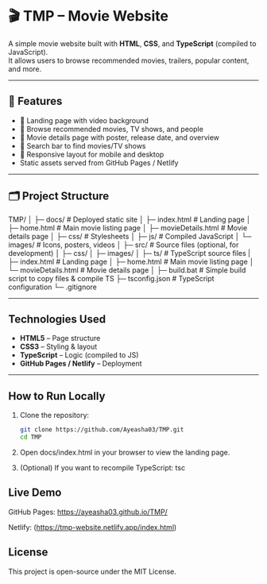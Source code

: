# 🎬 TMP – Movie Website

A simple movie website built with **HTML**, **CSS**, and **TypeScript** (compiled to JavaScript).  
It allows users to browse recommended movies, trailers, popular content, and more.

---

## 🚀 Features

- 🎥 Landing page with video background
- 🍿 Browse recommended movies, TV shows, and people
- 📝 Movie details page with poster, release date, and overview
- 🔎 Search bar to find movies/TV shows
- 📱 Responsive layout for mobile and desktop
- Static assets served from GitHub Pages / Netlify

---

## 🗂 Project Structure

TMP/
│
├─ docs/ # Deployed static site
│ ├─ index.html # Landing page
│ ├─ home.html # Main movie listing page
│ ├─ movieDetails.html # Movie details page
│ ├─ css/ # Stylesheets
│ ├─ js/ # Compiled JavaScript
│ └─ images/ # Icons, posters, videos
│
├─ src/ # Source files (optional, for development)
│ ├─ css/
│ ├─ images/
│ ├─ ts/ # TypeScript source files
| ├─ index.html # Landing page
│ ├─ home.html # Main movie listing page
│ └─ movieDetails.html # Movie details page
│
├─ build.bat # Simple build script to copy files & compile TS
├─ tsconfig.json # TypeScript configuration
└─ .gitignore


---

## Technologies Used

- **HTML5** – Page structure
- **CSS3** – Styling & layout
- **TypeScript** – Logic (compiled to JS)
- **GitHub Pages / Netlify** – Deployment

---

## How to Run Locally

1. Clone the repository:

   ```bash
   git clone https://github.com/Ayeasha03/TMP.git
   cd TMP
2. Open docs/index.html in your browser to view the landing page.

3. (Optional) If you want to recompile TypeScript:
   tsc


## Live Demo

GitHub Pages: https://ayeasha03.github.io/TMP/

Netlify: (https://tmp-website.netlify.app/index.html)


## License

This project is open-source under the MIT License.

   
